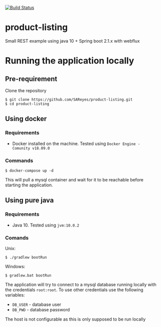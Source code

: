 [![Build Status](https://travis-ci.com/SAReyes/product-listing.svg?branch=master)](https://travis-ci.com/SAReyes/product-listing)
# product-listing
Small REST example using java 10 + Spring boot 2.1.x with webflux

# Running the application locally
## Pre-requirement
Clone the repository
```
$ git clone https://github.com/SAReyes/product-listing.git
$ cd product-listing
```
## Using docker
### Requirements
* Docker installed on the machine. Tested using `Docker Engine - Comunity v18.09.0`
### Commands
```
$ docker-compose up -d
```
This will pull a mysql container and wait for it to be reachable before starting the application.
## Using pure java
### Requirements
* Java 10. Tested using `jvm:10.0.2`
### Comands
Unix:
```
$ ./gradlew bootRun
```
Windows:
```
$ gradlew.bat bootRun
```
The application will try to connect to a mysql database running locally with the credentials `root:root`. To use other
credentials use the following variables:
* `DB_USER` - database user
* `DB_PWD` - database password

The host is not configurable as this is only supposed to be run locally
